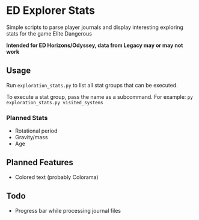 # ED Explorer Stats

Simple scripts to parse player journals and display interesting exploring stats for the game Elite Dangerous

**Intended for ED Horizons/Odyssey, data from Legacy may or may not work**

## Usage

Run `exploration_stats.py` to list all stat groups that can be executed.

To execute a stat group, pass the name as a subcommand. For example: `py exploration_stats.py visited_systems`

### Planned Stats
* Rotational period
* Gravity/mass
* Age

## Planned Features
* Colored text (probably Colorama)

## Todo
* Progress bar while processing journal files
